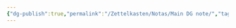 ```yaml
---
{"dg-publish":true,"permalink":"/Zettelkasten/Notas/Main DG note/","tags":["gardenEntry"]}
---
```


